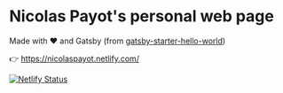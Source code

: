 # Nicolas Payot's personal web page

Made with ❤️ and Gatsby (from [gatsby-starter-hello-world](https://github.com/gatsbyjs/gatsby-starter-hello-world))

👉 https://nicolaspayot.netlify.com/

[![Netlify Status](https://api.netlify.com/api/v1/badges/2a4022dc-18a5-4bc2-9f64-a83a35c3b104/deploy-status)](https://app.netlify.com/sites/nicolaspayot/deploys)
